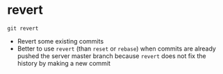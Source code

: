 # revert 

`git revert`
- Revert some existing commits
- Better to use `revert` (than `reset` or `rebase`) when commits are already pushed the server master branch because `revert` does not fix the history by making a new commit 